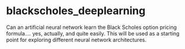 # blackscholes_deeplearning
Can an artificial neural network learn the Black Scholes option pricing formula.... yes, actually, and quite easily.
This will be used as a starting point for exploring different neural network architectures.
